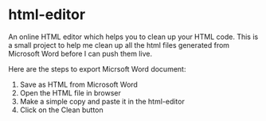# html-editor
An online HTML editor which helps you to clean up your HTML code.
This is a small project to help me clean up all the html files generated from Microsoft Word before I can push them live.

Here are the steps to export Micrsoft Word document:
1. Save as HTML from Microsoft Word
2. Open the HTML file in browser
3. Make a simple copy and paste it in the html-editor
4. Click on the Clean button
